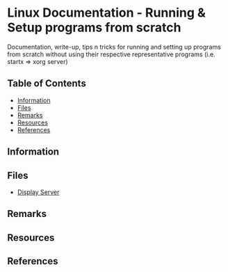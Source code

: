 # Linux Documentation - Running & Setup programs from scratch

Documentation, write-up, tips n tricks for running and setting up programs from scratch without using their respective representative programs
(i.e. startx => xorg server)

## Table of Contents
- [Information](#information)
- [Files](#files)
- [Remarks](#remarks)
- [Resources](#resources)
- [References](#references)

## Information

## Files
- [Display Server](display-server.md)

## Remarks

## Resources

## References
